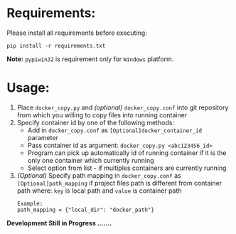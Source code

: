 # Requirements:

Please install all requirements before executing:
```
pip install -r requirements.txt
```

**Note:** `pypiwin32` is requirement only for `Windows` platform.


# Usage:

1. Place `docker_copy.py` and *(optional)* `docker_copy.conf` into git repository from which you willing to copy files into running container
2. Specify container id by one of the following methods:
    * Add in `docker_copy.conf` as `[Optional]docker_container_id` parameter
    * Pass container id as argument: `docker_copy.py <abc123456_id>`
    * Program can pick up automatically id of running container if it is the only one container which currently running
    * Select option from list - if multiples containers are currently running
3. *(Optional)* Specify path mapping in `docker_copy.conf` as `[Optional]path_mapping` if project files path is different from container path where: `key` is local path and `value` is container path <br/>
    ```
    Example:
    path_mapping = {"local_dir": "docker_path"}
    ``` 
    
    
**Development Still in Progress .......**
